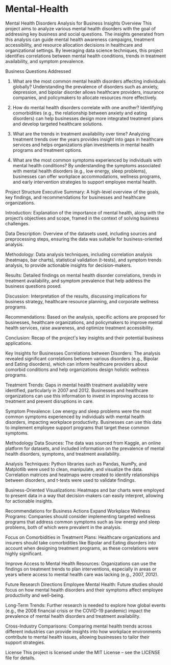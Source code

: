 # Mental-Health
Mental Health Disorders Analysis for Business Insights
Overview
This project aims to analyze various mental health disorders with the goal of addressing key business and social questions. The insights generated from this analysis can guide mental health awareness campaigns, treatment accessibility, and resource allocation decisions in healthcare and organizational settings. By leveraging data science techniques, this project identifies correlations between mental health conditions, trends in treatment availability, and symptom prevalence.

Business Questions Addressed
1. What are the most common mental health disorders affecting individuals globally?
Understanding the prevalence of disorders such as anxiety, depression, and bipolar disorder allows healthcare providers, insurance companies, and policymakers to allocate resources more effectively.

2. How do mental health disorders correlate with one another?
Identifying comorbidities (e.g., the relationship between anxiety and eating disorders) can help businesses design more integrated treatment plans and develop targeted healthcare solutions.

3. What are the trends in treatment availability over time?
Analyzing treatment trends over the years provides insight into gaps in healthcare services and helps organizations plan investments in mental health programs and treatment options.

4. What are the most common symptoms experienced by individuals with mental health conditions?
By understanding the symptoms associated with mental health disorders (e.g., low energy, sleep problems), businesses can offer workplace accommodations, wellness programs, and early intervention strategies to support employee mental health.

Project Structure
Executive Summary:
A high-level overview of the goals, key findings, and recommendations for businesses and healthcare organizations.

Introduction:
Explanation of the importance of mental health, along with the project’s objectives and scope, framed in the context of solving business challenges.

Data Description:
Overview of the datasets used, including sources and preprocessing steps, ensuring the data was suitable for business-oriented analysis.

Methodology:
Data analysis techniques, including correlation analysis (heatmaps, bar charts), statistical validation (t-tests), and symptom trends analysis, to provide actionable insights for decision-makers.

Results:
Detailed findings on mental health disorder correlations, trends in treatment availability, and symptom prevalence that help address the business questions posed.

Discussion:
Interpretation of the results, discussing implications for business strategy, healthcare resource planning, and corporate wellness programs.

Recommendations:
Based on the analysis, specific actions are proposed for businesses, healthcare organizations, and policymakers to improve mental health services, raise awareness, and optimize treatment accessibility.

Conclusion:
Recap of the project's key insights and their potential business applications.

Key Insights for Businesses
Correlations between Disorders:
The analysis revealed significant correlations between various disorders (e.g., Bipolar and Eating disorders), which can inform healthcare providers about comorbid conditions and help organizations design holistic wellness programs.

Treatment Trends:
Gaps in mental health treatment availability were identified, particularly in 2007 and 2012. Businesses and healthcare organizations can use this information to invest in improving access to treatment and prevent disruptions in care.

Symptom Prevalence:
Low energy and sleep problems were the most common symptoms experienced by individuals with mental health disorders, impacting workplace productivity. Businesses can use this data to implement employee support programs that target these common symptoms.

Methodology
Data Sources:
The data was sourced from Kaggle, an online platform for datasets, and included information on the prevalence of mental health disorders, symptoms, and treatment availability.

Analysis Techniques:
Python libraries such as Pandas, NumPy, and Matplotlib were used to clean, manipulate, and visualize the data. Correlation matrices and heatmaps were created to identify relationships between disorders, and t-tests were used to validate findings.

Business-Oriented Visualizations:
Heatmaps and bar charts were employed to present data in a way that decision-makers can easily interpret, allowing for actionable insights.


Recommendations for Business Actions
Expand Workplace Wellness Programs:
Companies should consider implementing targeted wellness programs that address common symptoms such as low energy and sleep problems, both of which were prevalent in the analysis.

Focus on Comorbidities in Treatment Plans:
Healthcare organizations and insurers should take comorbidities like Bipolar and Eating disorders into account when designing treatment programs, as these correlations were highly significant.

Improve Access to Mental Health Resources:
Organizations can use the findings on treatment trends to plan interventions, especially in areas or years where access to mental health care was lacking (e.g., 2007, 2012).

Future Research Directions
Employee Mental Health:
Future studies should focus on how mental health disorders and their symptoms affect employee productivity and well-being.

Long-Term Trends:
Further research is needed to explore how global events (e.g., the 2008 financial crisis or the COVID-19 pandemic) impact the prevalence of mental health disorders and treatment availability.

Cross-Industry Comparisons:
Comparing mental health trends across different industries can provide insights into how workplace environments contribute to mental health issues, allowing businesses to tailor their support strategies.

License
This project is licensed under the MIT License – see the LICENSE file for details.

